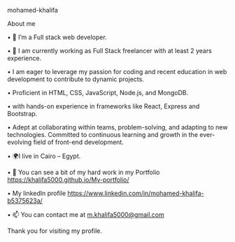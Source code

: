 mohamed-khalifa

About me 

• 🔭 I’m a Full stack web developer. 

• 🌱 I am currently working as Full Stack freelancer with at least 2 years experience.

• I am eager to leverage my passion for coding and recent education in web development to contribute to dynamic projects.

• Proficient in HTML, CSS, JavaScript, Node.js, and MongoDB.

• with hands-on experience in frameworks like React, Express and Bootstrap.

• Adept at collaborating within teams, problem-solving, and adapting to new technologies. Committed to continuous learning and growth in the ever-evolving field of front-end development.

• 🌍I live in Cairo – Egypt. 

• 📁 You can see a bit of my hard work in my Portfolio https://khalifa5000.github.io/My-portfolio/

• My linkedIn profile https://www.linkedin.com/in/mohamed-khalifa-b5375623a/

• 📫 You can contact me at m.khalifa5000@gmail.com

Thank you for visiting my profile.
